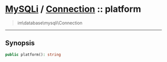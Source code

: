 # [MySQLi](mysql.md) / [Connection](mysql-Connection.md) :: platform
 > im\database\mysqli\Connection
____

## Synopsis
```php
public platform(): string
```
